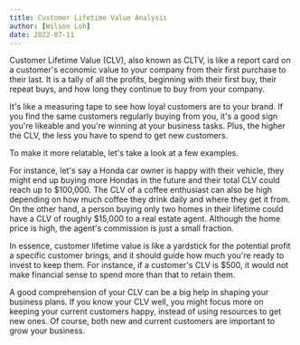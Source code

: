 ```yaml
---
title: Customer Lifetime Value Analysis
author: [Wilson Loh]
date: 2022-07-11
---
```



Customer Lifetime Value (CLV), also known as CLTV, is like a report card on a customer's economic value to your company from their first purchase to their last. It is a tally of all the profits, beginning with their first buy, their repeat buys, and how long they continue to buy from your company.

It's like a measuring tape to see how loyal customers are to your brand. If you find the same customers regularly buying from you, it's a good sign you're likeable and you're winning at your business tasks. Plus, the higher the CLV, the less you have to spend to get new customers.

To make it more relatable, let's take a look at a few examples.

For instance, let's say a Honda car owner is happy with their vehicle, they might end up buying more Hondas in the future and their total CLV could reach up to $100,000. The CLV of a coffee enthusiast can also be high depending on how much coffee they drink daily and where they get it from. On the other hand, a person buying only two homes in their lifetime could have a CLV of roughly $15,000 to a real estate agent. Although the home price is high, the agent's commission is just a small fraction.

In essence, customer lifetime value is like a yardstick for the potential profit a specific customer brings, and it should guide how much you're ready to invest to keep them. For instance, if a customer's CLV is $500, it would not make financial sense to spend more than that to retain them.

A good comprehension of your CLV can be a big help in shaping your business plans. If you know your CLV well, you might focus more on keeping your current customers happy, instead of using resources to get new ones. Of course, both new and current customers are important to grow your business.



 